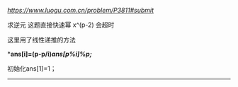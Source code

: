 *https://www.luogu.com.cn/problem/P3811#submit*

求逆元  这题直接快速幂 x^(p-2) 会超时

这里用了线性递推的方法 

***ans[i]=(p-p/i)*ans[p%i]%p;***

初始化ans[1]=1；

----
